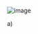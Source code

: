 
![image](https://user-images.githubusercontent.com/39803285/143508944-201005ed-dcc2-4855-9245-7cbe790b0937.png)

a)

